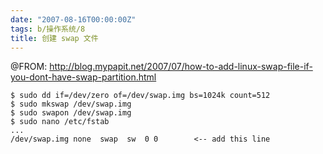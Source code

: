 ```yaml
---
date: "2007-08-16T00:00:00Z"
tags: b/操作系统/8
title: 创建 swap 文件
---
```


@FROM: <http://blog.mypapit.net/2007/07/how-to-add-linux-swap-file-if-you-dont-have-swap-partition.html>

    $ sudo dd if=/dev/zero of=/dev/swap.img bs=1024k count=512
    $ sudo mkswap /dev/swap.img
    $ sudo swapon /dev/swap.img
    $ sudo nano /etc/fstab
    ...
    /dev/swap.img none  swap  sw  0 0        <-- add this line
    
